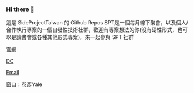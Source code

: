 ### Hi there 👋

這是 SideProjectTaiwan 的 Github Repos
SPT是一個每月線下聚會，以及個人/合作執行專案的一個自發性技術社群，歡迎有專案想法的你(沒有硬性形式，也可以是讀書會或各種其他形式專案)，來一起參與 SPT 社群


[官網](https://sideproj.tw/)

[DC](https://discord.gg/bSyfGp2XSY)

[Email](sideproj210@gmail.com)

窗口：卷彥Yale
